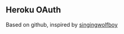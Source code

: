 ## Heroku OAuth

Based on github, inspired by [singingwolfboy](https://github.com/singingwolfboy/flask-dance-github)


